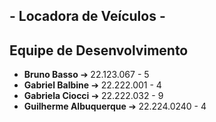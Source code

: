 ## - Locadora de Veículos - 
## Equipe de Desenvolvimento

- **Bruno Basso** ➔ 22.123.067 - 5
- **Gabriel Balbine** ➔ 22.222.001 - 4
- **Gabriela Ciocci** ➔ 22.222.032 - 9
- **Guilherme Albuquerque** ➔ 22.224.0240 - 4
